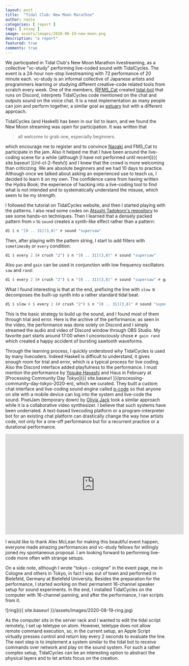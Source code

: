 ```yaml
---
layout: post
title:  "Tidal Club: New Moon Marathon"
author: naoto
categories: [ report ]
tags: [ essay ]
image: assets/images/2020-08-19-new-moon.png
description: "a report"
featured: true
comments: true
---
```


We participated in Tidal Club's New Moon Marathon livestreaming, as a collective "vc-study" performing live-coded sound with TidalCycles. The event is a 24-hour non-stop livestreaming with 72 performance of 20 minute each. vc-study is an informal collective of Japanese artists and programmers learning or studying different creative-code related tools from scratch every week. One of the members, [@FMS_Cat](https://twitter.com/FMS_Cat/) created [tidal-bot](https://github.com/FMS-Cat/TidalBot) that runs on Discord, interprets TidalCycles code mentioned on the chat and outputs sound on the voice chat. It is a neat implementation as many people can join and perform together, a similar goal as [estuary](https://github.com/dktr0/estuary) but with a different approach.

TidalCycles (and Haskell) has been in our list to learn, and we found the New Moon streaming was open for participation. It was written that

> all welcome to grab one, especially beginners.

which encourage me to register and to convince [Naoaki](https://twitter.com/naokiring) and FMS_Cat to participate in the jam. Also it helped me that I have been around the live-coding scene for a while (although [I have not performed until recent]({{ site.baseurl }}/nl-cl-2-flesh/)) and I knew that the crowd is more welcoming than criticizing. We are absolute beginners and we had 10 days to practice. Although once we talked about asking an experienced use to teach us, I decided to learn it on my own. The confidence came from having written the Hydra Book; the experience of hacking into a live-coding tool to find what is not intended and to systematically understand the misuse, which seem to be my strength.

I followed the tutorial on TidalCycles website, and then I started playing with the patterns. I also read some codes on [Atsushi Tadokoro's repository](https://github.com/tado/TidalProjects/blob/master/Mutek18/mutek18.tidal) to see some hands-on techniques. Then I learned that a densely packed pattern from `n` to `sound` creates a synth-like effect rather than a pattern:

```haskell
d1 $ n "[0 .. 31](3,8)" # sound "supersaw"
```

Then, after playing with the pattern string, I start to add filters with `sometimesBy` or `every` condition:

```haskell
d1 $ every 2 (# crush "2") $ n "[0 .. 31](3,8)" # sound "supersaw"
```

Also `pan` and `gain` can be used in conjunction with low frequency oscillators `saw` and `rand`:

```haskell
d1 $ every 2 (# crush "2") $ n "[0 .. 31](3,8)" # sound "supersaw" # gain saw
```

What I found interesting is that at the end, prefixing the line with `slow N` decomposes the built-up synth into a rather standard tidal beat.

```haskell
d1 $ slow 8 $ every 2 (# crush "2") $ n "[0 .. 31](3,8)" # sound "supersaw"
```

This is the basic strategy to build up the sound, and I found most of them through trial and error. Here is the archive of the performance; as seen in the video, the performance was done solely on Discord and I simply streamed the audio and video of Discord window through OBS Studio. My favorite part starts around 17:00 when I unconsciously chose `# gain rand` which created a happy accident of bursting sawtooth waveforms.

<!-- Add a placeholder for the Twitch embed -->
<div class="youtube-container">
<div id="twitch-embed"></div>
</div>

<!-- Load the Twitch embed script -->
<script src="https://player.twitch.tv/js/embed/v1.js"></script>

<!-- Create a Twitch.Player object. This will render within the placeholder div -->
<script type="text/javascript">
  new Twitch.Player("twitch-embed", {
    video: "714960260"
  });
</script>

Through the learning process, I quickly understood why TidalCycles is used by many livecoders. Indeed Haskell is difficult to understand, it gives enough room for trial and error, which is a typical process for live coding. Also the Discord interface added playfulness to the performance. I must mention the performance by [Yosuke Hayashi](https://hysysk.org/) and Haus in February at [Processing Community Day Tokyo]({{ site.baseurl }}/processing-community-day-tokyo-2020-en), which we curated. They built a custom chat interface and live-coding sound engine called [p-code](https://github.com/h4us/p-code) so that anyone on site with a mobile device can log into the system and live-code the sound. PixelJam (temporary down) by [Olivia Jack](https://twitter.com/_ojack_) took a similar approach while it is a collaborative video synthesizer. I believe that such systems have been underrated. A text-based livecoding platform or a program-interpreter bot for an existing chat platform can drastically change the way how artists code, not only for a one-off performance but for a recurrent practice or a durational performance.

<div class="youtube-container">
<iframe class="youtube-video" width="560" height="315" src="https://www.youtube.com/embed/fjuLcxB_JxU?start=3600" frameborder="0" allow="accelerometer; autoplay; encrypted-media; gyroscope; picture-in-picture" allowfullscreen></iframe>
</div>

I would like to thank Alex McLean for making this beautiful event happen, everyone made amazing performances and vc-study fellows for willingly joined my spontaneous proposal. I am looking forward to performing live-code more often with strange setups.

On a side note, although I wrote "tokyo - cologne" in the event page, me in Cologne and others in Tokyo, in fact I was out of town and performed in Bielefeld, Germany at Bielefeld University. Besides the preparation for the performance, I started working on their permanent 16-channel speaker setup for sound experiments. In the end, I installed TidalCycles on the computer with 16-channel panning, and after the performance, I ran scripts from it.

![ring]({{ site.baseurl }}/assets/images/2020-08-19-ring.jpg)

As the computer sits in the server rack and I wanted to edit the tidal script remotely, I set up teletype on atom. However, teletype does not allow remote command execution, so, in the current setup, an Apple Script virtually presses control and return key every 2 seconds to evaluate the line. The next step is to implement a system similar to the tidal bot to receive commands over network and play on the sound system. For such a rather complex setup, TidalCycles can be an interesting option to abstract the physical layers and to let artists focus on the creation.
